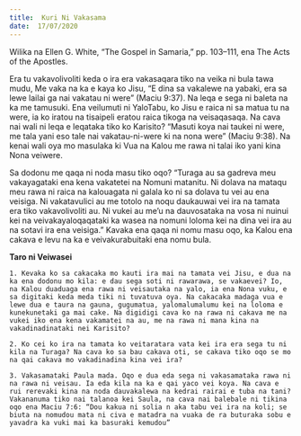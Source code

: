 ```yaml
---
title:  Kuri Ni Vakasama
date:  17/07/2020
---
```


Wilika na Ellen G. White, “The Gospel in Samaria,” pp. 103–111, ena The Acts of the Apostles.

Era tu vakavolivoliti keda o ira era vakasaqara tiko na veika ni bula tawa mudu, Me vaka na ka e kaya ko Jisu, “E dina sa vakalewe na yabaki, era sa lewe lailai ga nai vakatau ni were” (Maciu 9:37). Na leqa e sega ni baleta na ka me tamusuki. Ena veilumuti ni YaloTabu, ko Jisu e raica ni sa matua tu na were, ia ko iratou na tisaipeli eratou raica tikoga na veisaqasaqa. Na cava nai wali ni leqa e leqataka tiko ko Karisito? “Masuti koya nai taukei ni were, me tala yani eso tale nai vakatau-ni-were ki na nona were” (Maciu 9:38). Na kenai wali oya mo masulaka ki Vua na Kalou me rawa ni talai iko yani kina Nona veiwere.

Sa dodonu me qaqa ni noda masu tiko oqo? “Turaga au sa gadreva meu vakayagataki ena kena vakatetei na Nomuni matanitu. Ni dolava na mataqu meu rawa ni raica na kalouagata ni galala ko ni sa dolava tu vei au ena veisiga. Ni vakatavulici au me totolo na noqu daukauwai vei ira na tamata era tiko vakavolivoliti au. Ni vukei au me’u na dauvosataka na vosa ni nuinui kei na veivakayaloqaqataki ka wasea na nomuni loloma kei na dina vei ira au na sotavi ira ena veisiga.” Kavaka ena qaqa ni nomu masu oqo, ka Kalou ena cakava e levu na ka e veivakurabuitaki ena nomu bula.

**Taro ni Veiwasei**

`1. Kevaka ko sa cakacaka mo kauti ira mai na tamata vei Jisu, e dua na ka ena dodonu mo kila: e dau sega soti ni rawarawa, se vakaevei? Io, na Kalou duaduaga ena rawa ni veisautaka na yalo, ia ena Nona vuku, e sa digitaki keda meda tiki ni tuvatuva oya. Na cakacaka madaga vua e lewe dua e taura na gauna, gugumatua, yalomalumalumu kei na loloma e kunekunetaki ga mai cake. Na digidigi cava ko na rawa ni cakava me na vukei iko ena kena vakamatei na au, me na rawa ni mana kina na vakadinadinataki nei Karisito?`

`2. Ko cei ko ira na tamata ko veitaratara vata kei ira era sega tu ni kila na Turaga? Na cava ko sa bau cakava oti, se cakava tiko oqo se mo na qai cakava mo vakadinadina kina vei ira?`

`3. Vakasamataki Paula mada. Oqo e dua eda sega ni vakasamataka rawa ni na rawa ni veisau. Ia eda kila na ka e qai yaco vei koya. Na cava e rui rerevaki kina na noda dauvakalewa na kedrai rairai e tuba na tani? Vakananuma tiko nai talanoa kei Saula, na cava nai balebale ni tikina oqo ena Maciu 7:6: “Dou kakua ni solia n aka tabu vei ira na koli; se biuta na nomudou mata ni civa e matadra na vuaka de ra buturaka sobu e yavadra ka vuki mai ka basuraki kemudou”`